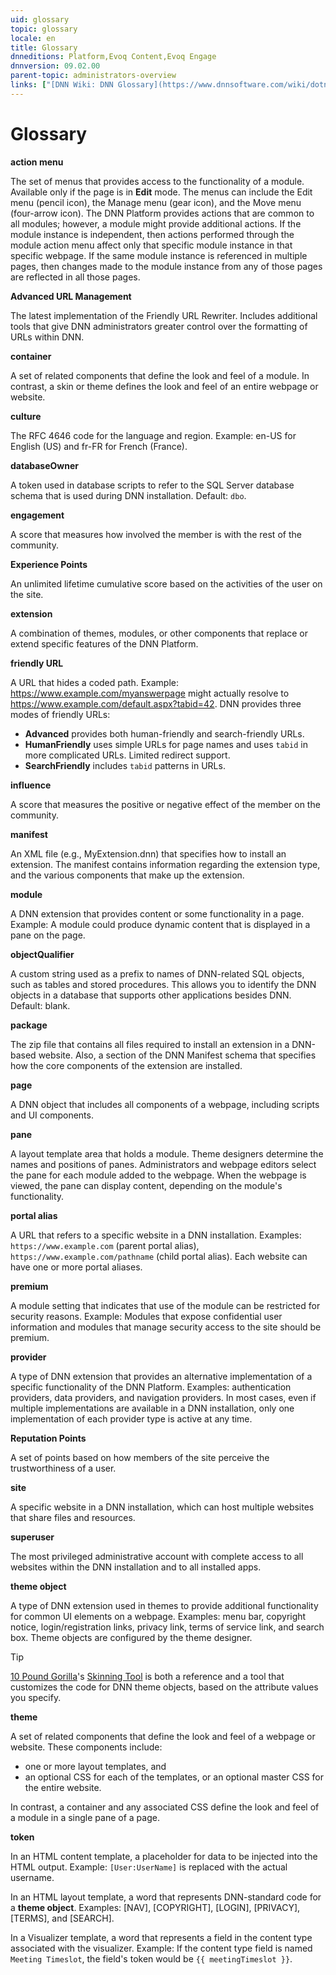```yaml
---
uid: glossary
topic: glossary
locale: en
title: Glossary
dnneditions: Platform,Evoq Content,Evoq Engage
dnnversion: 09.02.00
parent-topic: administrators-overview
links: ["[DNN Wiki: DNN Glossary](https://www.dnnsoftware.com/wiki/dotnetnuke-glossary)","[DNN Wiki: Globalization Glossary](https://www.dnnsoftware.com/wiki/international-glossary)"]
---
```


# Glossary

**action menu**

The set of menus that provides access to the functionality of a module. Available only if the page is in **Edit** mode. The menus can include the Edit menu (pencil icon), the Manage menu (gear icon), and the Move menu (four-arrow icon). The DNN Platform provides actions that are common to all modules; however, a module might provide additional actions. If the module instance is independent, then actions performed through the module action menu affect only that specific module instance in that specific webpage. If the same module instance is referenced in multiple pages, then changes made to the module instance from any of those pages are reflected in all those pages.

**Advanced URL Management**

The latest implementation of the Friendly URL Rewriter. Includes additional tools that give DNN administrators greater control over the formatting of URLs within DNN.

**container**

A set of related components that define the look and feel of a module. In contrast, a skin or theme defines the look and feel of an entire webpage or website.

**culture**

The RFC 4646 code for the language and region. Example: en-US for English (US) and fr-FR for French (France).

**databaseOwner**

A token used in database scripts to refer to the SQL Server database schema that is used during DNN installation. Default: `dbo`.

**engagement**

A score that measures how involved the member is with the rest of the community.

**Experience Points**

An unlimited lifetime cumulative score based on the activities of the user on the site.

**extension**

A combination of themes, modules, or other components that replace or extend specific features of the DNN Platform.

**friendly URL**

A URL that hides a coded path. Example: https://www.example.com/myanswerpage might actually resolve to https://www.example.com/default.aspx?tabid=42. DNN provides three modes of friendly URLs:

*   **Advanced** provides both human-friendly and search-friendly URLs.
*   **HumanFriendly** uses simple URLs for page names and uses `tabid` in more complicated URLs. Limited redirect support.
*   **SearchFriendly** includes `tabid` patterns in URLs.

**influence**

A score that measures the positive or negative effect of the member on the community.

**manifest**

An XML file (e.g., MyExtension.dnn) that specifies how to install an extension. The manifest contains information regarding the extension type, and the various components that make up the extension.

**module**

A DNN extension that provides content or some functionality in a page. Example: A module could produce dynamic content that is displayed in a pane on the page.

**objectQualifier**

A custom string used as a prefix to names of DNN-related SQL objects, such as tables and stored procedures. This allows you to identify the DNN objects in a database that supports other applications besides DNN. Default: blank.

**package**

The zip file that contains all files required to install an extension in a DNN-based website. Also, a section of the DNN Manifest schema that specifies how the core components of the extension are installed.

**page**

A DNN object that includes all components of a webpage, including scripts and UI components.

**pane**

A layout template area that holds a module. Theme designers determine the names and positions of panes. Administrators and webpage editors select the pane for each module added to the webpage. When the webpage is viewed, the pane can display content, depending on the module's functionality.

**portal alias**

A URL that refers to a specific website in a DNN installation. Examples: `https://www.example.com` (parent portal alias), `https://www.example.com/pathname` (child portal alias). Each website can have one or more portal aliases.

**premium**

A module setting that indicates that use of the module can be restricted for security reasons. Example: Modules that expose confidential user information and modules that manage security access to the site should be premium.

**provider**

A type of DNN extension that provides an alternative implementation of a specific functionality of the DNN Platform. Examples: authentication providers, data providers, and navigation providers. In most cases, even if multiple implementations are available in a DNN installation, only one implementation of each provider type is active at any time.

**Reputation Points**

A set of points based on how members of the site perceive the trustworthiness of a user.

**site**

A specific website in a DNN installation, which can host multiple websites that share files and resources.

**superuser**

The most privileged administrative account with complete access to all websites within the DNN installation and to all installed apps.

**theme object**

A type of DNN extension used in themes to provide additional functionality for common UI elements on a webpage. Examples: menu bar, copyright notice, login/registration links, privacy link, terms of service link, and search box. Theme objects are configured by the theme designer.

> [!Tip]
> [10 Pound Gorilla](https://www.10poundgorilla.com/)'s [Skinning Tool](https://10poundgorilla.com/DNN-Skinning-Tool) is both a reference and a tool that customizes the code for DNN theme objects, based on the attribute values you specify.

**theme**

A set of related components that define the look and feel of a webpage or website. These components include:

*   one or more layout templates, and
*   an optional CSS for each of the templates, or an optional master CSS for the entire website.

In contrast, a container and any associated CSS define the look and feel of a module in a single pane of a page.

**token**

In an HTML content template, a placeholder for data to be injected into the HTML output. Example: `[User:UserName]` is replaced with the actual username.

In an HTML layout template, a word that represents DNN-standard code for a **theme object**. Examples: \[NAV\], \[COPYRIGHT\], \[LOGIN\], \[PRIVACY\], \[TERMS\], and \[SEARCH\].

In a Visualizer template, a word that represents a field in the content type associated with the visualizer. Example: If the content type field is named `Meeting Timeslot`, the field's token would be `{{ meetingTimeslot }}`.
